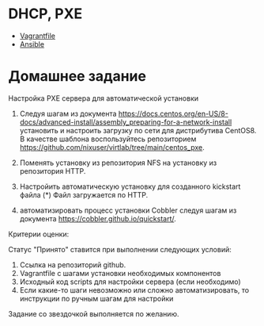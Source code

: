 #  DHCP, PXE 
* [Vagrantfile](https://github.com/maxonchikbk/otus/blob/main/19.PXE/Vagrantfile)
* [Ansible](https://github.com/maxonchikbk/otus/blob/main/19.PXE/install.yml)
# Домашнее задание

Настройка PXE сервера для автоматической установки
1. Следуя шагам из документа https://docs.centos.org/en-US/8-docs/advanced-install/assembly_preparing-for-a-network-install установить и настроить загрузку по сети для дистрибутива CentOS8. В качестве шаблона воспользуйтесь репозиторием https://github.com/nixuser/virtlab/tree/main/centos_pxe.
2. Поменять установку из репозитория NFS на установку из репозитория HTTP.
3. Настройить автоматическую установку для созданного kickstart файла (*) Файл загружается по HTTP.

4. автоматизировать процесс установки Cobbler cледуя шагам из документа https://cobbler.github.io/quickstart/.

Критерии оценки:

Статус "Принято" ставится при выполнении следующих условий:

1. Ссылка на репозиторий github.
2. Vagrantfile с шагами установки необходимых компонентов
3. Исходный код scripts для настройки сервера (если необходимо)
4. Если какие-то шаги невозможно или сложно автоматизировать, то инструкции по ручным шагам для настройки

Задание со звездочкой выполняется по желанию.
